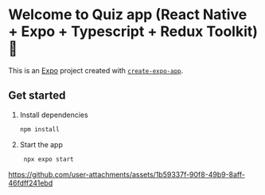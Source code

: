 # Welcome to Quiz app (React Native + Expo + Typescript + Redux Toolkit) 👋

This is an [Expo](https://expo.dev) project created with [`create-expo-app`](https://www.npmjs.com/package/create-expo-app).

## Get started

1. Install dependencies

   ```bash
   npm install
   ```

2. Start the app

   ```bash
    npx expo start
   ```



https://github.com/user-attachments/assets/1b59337f-90f8-49b9-8aff-46fdff241ebd

